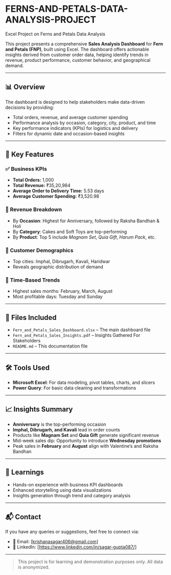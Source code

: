 # FERNS-AND-PETALS-DATA-ANALYSIS-PROJECT
Excel Project on Ferns and Petals Data Analysis

This project presents a comprehensive **Sales Analysis Dashboard** for **Fern and Petals (FNP)**, built using Excel. The dashboard offers actionable insights derived from customer order data, helping identify trends in revenue, product performance, customer behavior, and geographical demand.

---

## 📊 Overview

The dashboard is designed to help stakeholders make data-driven decisions by providing:

- Total orders, revenue, and average customer spending
- Performance analysis by occasion, category, city, product, and time
- Key performance indicators (KPIs) for logistics and delivery
- Filters for dynamic date and occasion-based insights

---

## 📌 Key Features

### ✅ **Business KPIs**
- **Total Orders:** 1,000  
- **Total Revenue:** ₹35,20,984  
- **Average Order to Delivery Time:** 5.53 days  
- **Average Customer Spending:** ₹3,520.98  

### 🧁 **Revenue Breakdown**
- By **Occasion**: Highest for Anniversary, followed by Raksha Bandhan & Holi  
- By **Category**: Cakes and Soft Toys are top-performing  
- By **Product**: Top 5 include *Magnam Set*, *Quia Gift*, *Harum Pack*, etc.  

### 🌆 **Customer Demographics**
- Top cities: Imphal, Dibrugarh, Kavali, Haridwar  
- Reveals geographic distribution of demand

### 📅 **Time-Based Trends**
- Highest sales months: February, March, August  
- Most profitable days: Tuesday and Sunday  

---

## 📂 Files Included

- `Fern_and_Petals_Sales_Dashboard.xlsx` – The main dashboard file  
- `Fern_and_Petals_Sales_Insights.pdf` – Insights Gathered For Stakeholders  
- `README.md` – This documentation file

---

## 🛠️ Tools Used

- **Microsoft Excel**: For data modeling, pivot tables, charts, and slicers  
- **Power Query**: For basic data cleaning and transformations  

---

## 📈 Insights Summary

- **Anniversary** is the top-performing occasion
- **Imphal, Dibrugarh, and Kavali** lead in order counts
- Products like **Magnam Set** and **Quia Gift** generate significant revenue
- Mid-week sales dip: Opportunity to introduce **Wednesday promotions**
- Peak sales in **February** and **August** align with Valentine’s and Raksha Bandhan

---

## 🧠 Learnings

- Hands-on experience with business KPI dashboards  
- Enhanced storytelling using data visualizations  
- Insights generation through trend and category analysis  

---

## 📬 Contact

If you have any queries or suggestions, feel free to connect via:

- 📧 Email: [krishanasagar406@gmail.com] 
- 💼 LinkedIn: [https://www.linkedin.com/in/sagar-gupta087/]

---

> This project is for learning and demonstration purposes only. All data is anonymized.
